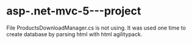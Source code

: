# asp-.net-mvc-5---project

File ProductsDownloadManager.cs is not using. It was used one time to create database by parsing html with html agilitypack.
